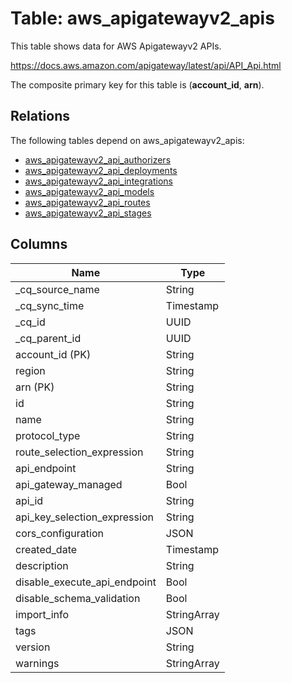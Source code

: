 # Table: aws_apigatewayv2_apis

This table shows data for AWS Apigatewayv2 APIs.

https://docs.aws.amazon.com/apigateway/latest/api/API_Api.html

The composite primary key for this table is (**account_id**, **arn**).

## Relations

The following tables depend on aws_apigatewayv2_apis:
  - [aws_apigatewayv2_api_authorizers](aws_apigatewayv2_api_authorizers)
  - [aws_apigatewayv2_api_deployments](aws_apigatewayv2_api_deployments)
  - [aws_apigatewayv2_api_integrations](aws_apigatewayv2_api_integrations)
  - [aws_apigatewayv2_api_models](aws_apigatewayv2_api_models)
  - [aws_apigatewayv2_api_routes](aws_apigatewayv2_api_routes)
  - [aws_apigatewayv2_api_stages](aws_apigatewayv2_api_stages)

## Columns

| Name          | Type          |
| ------------- | ------------- |
|_cq_source_name|String|
|_cq_sync_time|Timestamp|
|_cq_id|UUID|
|_cq_parent_id|UUID|
|account_id (PK)|String|
|region|String|
|arn (PK)|String|
|id|String|
|name|String|
|protocol_type|String|
|route_selection_expression|String|
|api_endpoint|String|
|api_gateway_managed|Bool|
|api_id|String|
|api_key_selection_expression|String|
|cors_configuration|JSON|
|created_date|Timestamp|
|description|String|
|disable_execute_api_endpoint|Bool|
|disable_schema_validation|Bool|
|import_info|StringArray|
|tags|JSON|
|version|String|
|warnings|StringArray|